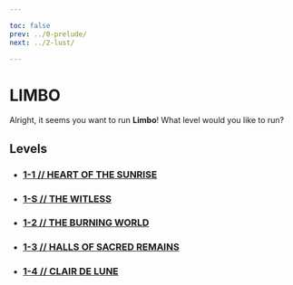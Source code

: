```yaml
---

toc: false
prev: ../0-prelude/
next: ../2-lust/

---
```


# LIMBO

Alright, it seems you want to run **Limbo**! What level would you like to run?

## Levels

- ### [1-1 // HEART OF THE SUNRISE](/any/1-limbo/any-1-1.md)

- ### [1-S // THE WITLESS](/any/1-limbo/any-1-S.md)

- ### [1-2 // THE BURNING WORLD](/any/1-limbo/any-1-2.md)

- ### [1-3 // HALLS OF SACRED REMAINS](/any/1-limbo/any-1-3.md)

- ### [1-4 // CLAIR DE LUNE](/any/1-limbo/any-1-4.md)

<p style="font-size: 1.75px; color: #4d4d4d00; margin-bottom: -52.5px;">
    <i>workaround gap</i>
</p>